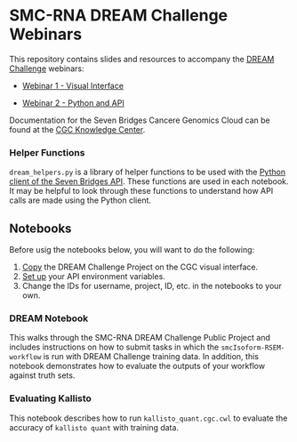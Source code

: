 # SMC-RNA DREAM Challenge Webinars

This repository contains slides and resources to accompany the [DREAM Challenge](http://www.cancergenomicscloud.org/dreamchallenge/) webinars:

* [Webinar 1 - Visual Interface](https://www.youtube.com/watch?v=JdCsL_MSOrE)

* [Webinar 2 - Python and API](https://www.youtube.com/watch?v=tDzzRq4YN9M)

Documentation for the Seven Bridges Cancere Genomics Cloud can be found at the [CGC Knowledge Center](http://docs.cancergenomicscloud.org/v1.0/docs/dream-challenge).

### Helper Functions

`dream_helpers.py` is a library of helper functions to be used with the [Python client of the Seven Bridges API](https://github.com/sbg/sevenbridges-python). These functions are used in each notebook. It may be helpful to look through these functions to understand how API calls are made using the Python client.

## Notebooks

Before usig the notebooks below, you will want to do the following:
1. [Copy](http://docs.cancergenomicscloud.org/v1.0/docs/dream-challenge#section-copy-the-icgc-tcga-dream-somatic-mutation-calling-public-project) the DREAM Challenge Project on the CGC visual interface.
2. [Set up](https://github.com/sbg/okAPI/blob/master/Tutorials/SBPLAT/Setup_API_environment.ipynb) your API environment variables.
3. Change the IDs for username, project, ID, etc. in the notebooks to your own.

### DREAM Notebook
This walks through the SMC-RNA DREAM Challenge Public Project and includes instructions on how to submit tasks in which the `smcIsoform-RSEM-workflow` is run with DREAM Challenge training data. In addition, this notebook demonstrates how to evaluate the outputs of your workflow against truth sets.

### Evaluating Kallisto
This notebook describes how to run `kallisto_quant.cgc.cwl` to evaluate the accuracy of `kallisto quant` with training data.
